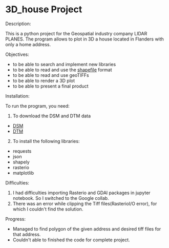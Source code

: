 # 3D_house Project

Description:

This is a python project for the Geospatial industry company LIDAR PLANES.
The program allows to plot in 3D a house located in Flanders with only a home address.

Objectives:

- to be able to search and implement new libraries
- to be able to read and use the [shapefile](https://en.wikipedia.org/wiki/Shapefile) format
- to be able to read and use geoTIFFs
- to be able to render a 3D plot
- to be able to present a final product

Installation:

To run the program, you need:

1. To download the DSM and DTM data
- [DSM](http://www.geopunt.be/download?container=dhm-vlaanderen-ii-dsm-raster-1m&title=Digitaal%20Hoogtemodel%20Vlaanderen%20II,%20DSM,%20raster,%201m)
- [DTM](http://www.geopunt.be/download?container=dhm-vlaanderen-ii-dtm-raster-1m&title=Digitaal%20Hoogtemodel%20Vlaanderen%20II,%20DTM,%20raster,%201m)

2. To install the following libraries:
- requests 
- json
- shapely
- rasterio
- matplotlib

Difficulties:

1. I had difficulties importing Rasterio and GDAl packages in jupyter notebook. So I switched to the Google collab.
2. There was an error while clipping the Tiff files(RasterioI/O error), for which I couldn't find the solution.

Progress:

- Managed to find polygon of the given address and desired tiff files for that address.
- Couldn't able to finished the code for complete project.
   



